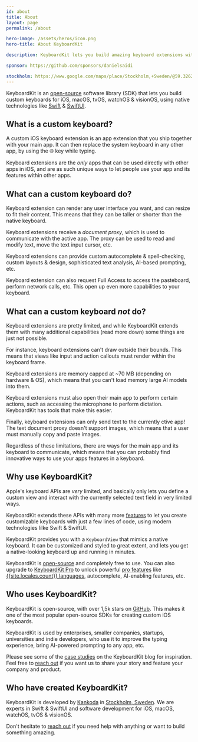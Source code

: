 ```yaml
---
id: about
title: About
layout: page
permalink: /about

hero-image: /assets/heros/icon.png
hero-title: About KeyboardKit

description: KeyboardKit lets you build amazing keyboard extensions with Swift & SwiftUI

sponsor: https://github.com/sponsors/danielsaidi

stockholm: https://www.google.com/maps/place/Stockholm,+Sweden/@59.3262131,17.8172499,11z/data=!3m1!4b1!4m6!3m5!1s0x465f763119640bcb:0xa80d27d3679d7766!8m2!3d59.3293235!4d18.0685808!16zL20vMDZteHM
---
```


KeyboardKit is an [open-source](/open-source) software library (SDK) that lets you build custom keyboards for iOS, macOS, tvOS, watchOS & visionOS, using native technologies like [Swift]({{site.urls.swift}}) & [SwiftUI]({{site.urls.swiftui}}).


## What is a custom keyboard?

A custom iOS keyboard extension is an app extension that you ship together with your main app. It can then replace the system keyboard in any other app, by using the 🌐 key while typing.

Keyboard extensions are the *only* apps that can be used directly with other apps in iOS, and are as such unique ways to let people use your app and its features within other apps.


## What can a custom keyboard do?

Keyboard extension can render any user interface you want, and can resize to fit their content. This means that they can be taller or shorter than the native keyboard.

Keyboard extensions receive a *document proxy*, which is used to communicate with the active app. The proxy can be used to read and modify text, move the text input cursor, etc.

Keyboard extensions can provide custom autocomplete & spell-checking, custom layouts & design, sophisticated text analysis, AI-based prompting, etc.

Keyboard extension can also request Full Access to access the pasteboard, perform network calls, etc. This open up even more capabilities to your keyboard.


## What can a custom keyboard *not* do?

Keyboard extensions are pretty limited, and while KeyboardKit extends them with many additional capabilities (read more down) some things are just not possible.

For instance, keyboard extensions can't draw outside their bounds. This means that views like input and action callouts must render within the keyboard frame.

Keyboard extensions are memory capped at ~70 MB (depending on hardware & OS), which means that you can't load memory large AI models into them.

Keyboard extensions must also open their main app to perform certain actions, such as accessing the microphone to perform dictation. KeyboardKit has tools that make this easier.

Finally, keyboard extensions can only send text to the currently ctive app! The text document proxy doesn't support images, which means that a user must manually copy and paste images.

Regardless of these limitations, there are ways for the main app and its keyboard to communicate, which means that you can probably find innovative ways to use your apps features in a keyboard. 


## Why use KeyboardKit?

Apple's keyboard APIs are *very* limited, and basically only lets you define a custom view and interact with the currently selected text field in very limited ways.

KeyboardKit extends these APIs with many more [features](/features) to let you create customizable keyboards with just a few lines of code, using modern technologies lilke Swift & SwiftUI.

KeyboardKit provides you with a `KeyboardView` that mimics a native keyboard. It can be customized and styled to great extent, and lets you get a native-looking keyboard up and running in minutes.

KeyboardKit is [open-source]({{site.urls.github}}) and completely free to use. You can also upgrade to [KeyboardKit Pro](/pro) to unlock powerful [pro features](/pro#features) like [{{site.locales.count}} languages](/locales), autocomplete, AI-enabling features, etc.


## Who uses KeyboardKit?

KeyboardKit is open-source, with over 1,5k stars on [GitHub](/open-source). This makes it one of the most popular open-source SDKs for creating custom iOS keyboards.

KeyboardKit is used by enterprises, smaller companies, startups, universities and indie developers, who use it to improve the typing experience, bring AI-powered prompting to any app, etc.

Please see some of the [case studies](/case-studies) on the KeyboardKit blog for inspiration. Feel free to [reach out](mailto:{{site.email}}) if you want us to share your story and feature your company and product.


## Who have created KeyboardKit?

KeyboardKit is developed by [Kankoda](https://kankoda.com) in [Stockholm, Sweden]({{page.stockholm}}). We are experts in Swift & SwiftUI and software development for iOS, macOS, watchOS, tvOS & visionOS. 

Don't hesitate to [reach out](mailto:{{site.email}}) if you need help with anything or want to build something amazing.